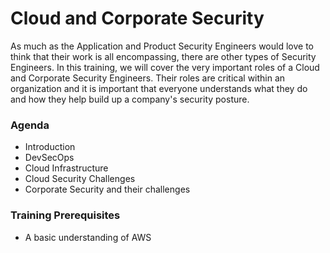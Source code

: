 # Cloud and Corporate Security
As much as the Application and Product Security Engineers would love to think that their work is all encompassing, there are other types of Security Engineers.  In this training, we will cover the very important roles of a Cloud and Corporate Security Engineers.  Their roles are critical within an organization and it is important that everyone understands what they do and how they help build up a company's security posture.

### Agenda
* Introduction
* DevSecOps
* Cloud Infrastructure
* Cloud Security Challenges
* Corporate Security and their challenges 

### Training Prerequisites 
* A basic understanding of AWS